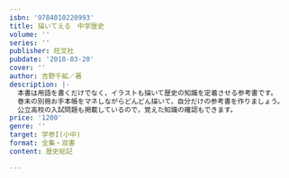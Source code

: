 ```yaml
---
isbn: '9784010220993'
title: 描いてえる　中学歴史
volume: ''
series: ''
publisher: 旺文社
pubdate: '2018-03-20'
cover: ''
author: 吉野千絋／著
description: |-
  本書は用語を書くだけでなく，イラストも描いて歴史の知識を定着させる参考書です。
  巻末の別冊お手本帳をマネしながらどんどん描いて，自分だけの参考書を作りましょう。
  公立高校の入試問題も掲載しているので，覚えた知識の確認もできます。
price: '1200'
genre: ''
target: 学参I(小中)
format: 全集・双書
content: 歴史総記

---
```

